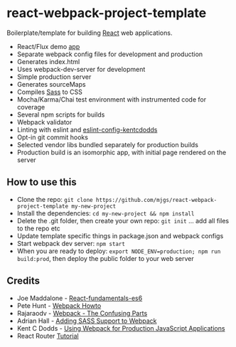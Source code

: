 # react-webpack-project-template

Boilerplate/template for building [React](https://facebook.github.io/react/) web applications.
  
  * React/Flux demo [app](https://github.com/mjgs/fluxxor-flux-comparison-app) 
  * Separate webpack config files for development and production
  * Generates index.html
  * Uses webpack-dev-server for development
  * Simple production server
  * Generates sourceMaps
  * Compiles [Sass](http://sass-lang.com/) to CSS
  * Mocha/Karma/Chai test environment with instrumented code for coverage
  * Several npm scripts for builds
  * Webpack validator
  * Linting with eslint and [eslint-config-kentcdodds](https://github.com/kentcdodds/eslint-config-kentcdodds)
  * Opt-in git commit hooks
  * Selected vendor libs bundled separately for production builds
  * Production build is an isomorphic app, with initial page rendered on the server

## How to use this

  * Clone the repo: `git clone https://github.com/mjgs/react-webpack-project-template my-new-project`
  * Install the dependencies: `cd my-new-project && npm install`
  * Delete the .git folder, then create your own repo: `git init` ... add all files to the repo etc
  * Update template specific things in package.json and webpack configs
  * Start webpack dev server: `npm start`
  * When you are ready to deploy: `export NODE_ENV=production; npm run build:prod`, then deploy the public folder to your web server  

## Credits

  * Joe Maddalone - [React-fundamentals-es6](https://github.com/joemaddalone/egghead-react-fundamentals-es6)
  * Pete Hunt - [Webpack Howto](https://github.com/petehunt/webpack-howto)
  * Rajaraodv - [Webpack - The Confusing Parts](https://medium.com/@rajaraodv/webpack-the-confusing-parts-58712f8fcad9#.wh5l2m7fp)
  * Adrian Hall - [Adding SASS Support to Webpack](https://shellmonger.com/2016/01/19/adding-sass-support-to-webpack/)
  * Kent C Dodds - [Using Webpack for Production JavaScript Applications](https://egghead.io/courses/using-webpack-for-production-javascript-applications)
  * React Router [Tutorial](https://github.com/reactjs/react-router-tutorial)
